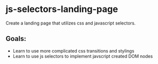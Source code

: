# js-selectors-landing-page
Create a landing page that utilizes css and javascript selectors.

## Goals:

* Learn to use more complicated css transitions and stylings
* Learn to use js selectors to implement javscript created DOM nodes